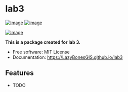 # lab3


[![image](https://img.shields.io/pypi/v/lab3.svg)](https://pypi.python.org/pypi/lab3)
[![image](https://img.shields.io/conda/vn/conda-forge/lab3.svg)](https://anaconda.org/conda-forge/lab3)

[![image](https://pyup.io/repos/github/LazyBonesGIS/lab3/shield.svg)](https://pyup.io/repos/github/LazyBonesGIS/lab3)


**This is a package created for lab 3.**


-   Free software: MIT License
-   Documentation: https://LazyBonesGIS.github.io/lab3
    

## Features

-   TODO
